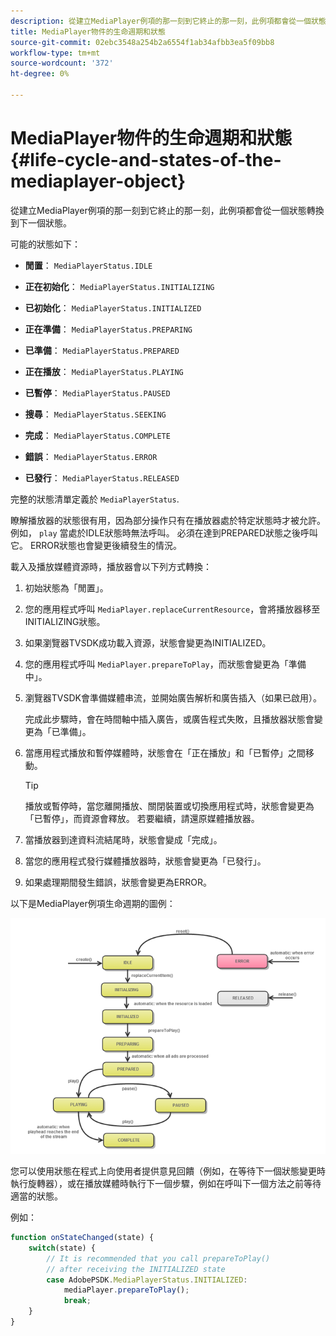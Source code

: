 ```yaml
---
description: 從建立MediaPlayer例項的那一刻到它終止的那一刻，此例項都會從一個狀態轉換到下一個狀態。
title: MediaPlayer物件的生命週期和狀態
source-git-commit: 02ebc3548a254b2a6554f1ab34afbb3ea5f09bb8
workflow-type: tm+mt
source-wordcount: '372'
ht-degree: 0%

---
```


# MediaPlayer物件的生命週期和狀態{#life-cycle-and-states-of-the-mediaplayer-object}

從建立MediaPlayer例項的那一刻到它終止的那一刻，此例項都會從一個狀態轉換到下一個狀態。

可能的狀態如下：

* **閒置**： `MediaPlayerStatus.IDLE`

* **正在初始化**： `MediaPlayerStatus.INITIALIZING`

* **已初始化**： `MediaPlayerStatus.INITIALIZED`

* **正在準備**： `MediaPlayerStatus.PREPARING`

* **已準備**： `MediaPlayerStatus.PREPARED`

* **正在播放**： `MediaPlayerStatus.PLAYING`

* **已暫停**： `MediaPlayerStatus.PAUSED`

* **搜尋**： `MediaPlayerStatus.SEEKING`

* **完成**： `MediaPlayerStatus.COMPLETE`

* **錯誤**： `MediaPlayerStatus.ERROR`

* **已發行**： `MediaPlayerStatus.RELEASED`

完整的狀態清單定義於 `MediaPlayerStatus`.

瞭解播放器的狀態很有用，因為部分操作只有在播放器處於特定狀態時才被允許。 例如， `play` 當處於IDLE狀態時無法呼叫。 必須在達到PREPARED狀態之後呼叫它。 ERROR狀態也會變更後續發生的情況。

載入及播放媒體資源時，播放器會以下列方式轉換：

1. 初始狀態為「閒置」。
1. 您的應用程式呼叫 `MediaPlayer.replaceCurrentResource`，會將播放器移至INITIALIZING狀態。
1. 如果瀏覽器TVSDK成功載入資源，狀態會變更為INITIALIZED。
1. 您的應用程式呼叫 `MediaPlayer.prepareToPlay`，而狀態會變更為「準備中」。
1. 瀏覽器TVSDK會準備媒體串流，並開始廣告解析和廣告插入（如果已啟用）。

   完成此步驟時，會在時間軸中插入廣告，或廣告程式失敗，且播放器狀態會變更為「已準備」。
1. 當應用程式播放和暫停媒體時，狀態會在「正在播放」和「已暫停」之間移動。

   >[!TIP]
   >
   >播放或暫停時，當您離開播放、關閉裝置或切換應用程式時，狀態會變更為「已暫停」，而資源會釋放。 若要繼續，請還原媒體播放器。

1. 當播放器到達資料流結尾時，狀態會變成「完成」。
1. 當您的應用程式發行媒體播放器時，狀態會變更為「已發行」。
1. 如果處理期間發生錯誤，狀態會變更為ERROR。

以下是MediaPlayer例項生命週期的圖例：

<!--<a id="fig_DD3DAE7507C549C8A4720A26DFCFFCCB"></a>-->

![](assets/player-state-transitions-diagram-android_1.2_web.png)

您可以使用狀態在程式上向使用者提供意見回饋（例如，在等待下一個狀態變更時執行旋轉器），或在播放媒體時執行下一個步驟，例如在呼叫下一個方法之前等待適當的狀態。

例如：

```js
function onStateChanged(state) { 
    switch(state) { 
        // It is recommended that you call prepareToPlay()  
        // after receiving the INITIALIZED state             
        case AdobePSDK.MediaPlayerStatus.INITIALIZED: 
            mediaPlayer.prepareToPlay(); 
            break; 
    } 
} 
```

